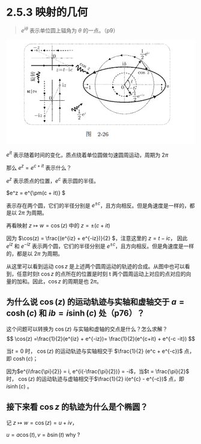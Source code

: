# 2.5.3 映射的几何

> $e^{i\theta}$ 表示单位圆上辐角为 $\theta$ 的一点。（p9）

![alt text](2-26.png)

$e^{it}$ 表示随着时间的变化，质点绕着单位圆做匀速圆周运动，周期为 $2\pi$


那么 $e^z = e^{c + it}$ 表示什么？

$e ^ z$ 表示质点的位置，$e ^ c$ 表示圆的半径。

 $e^z = e^{\pm(c + it)} $  

表示存在两个圆，它们的半径分别是 $e ^ {\pm c}$，且方向相反。但是角速度是一样的，都是以 $2\pi$ 为周期。

再看映射 $z \mapsto w = \cos(z)$ 中的 $z = \pm(c + it)$ 

因为 $\cos(z) = \frac{(e^{iz} + e^{-iz})}{2} $，注意这里的 $z = t - ic$，
因此 $e^{iz}$ 和 $e^{-iz}$ 表示两个圆，它们的半径分别是 $e ^ {\pm c}$，且方向相反。但是角速度是一样的，都是以 $2\pi$ 为周期。

从这里可以看到运动 $\cos z$ 是上述两个圆周运动的轨迹的合成。从图中也可以看到，任意时刻t $\cos z$ 的点所在的位置是时刻 t 两个圆周运动上对应的点对应的向量的加和。因此，$\cos z$ 的周期是也 $2\pi$。


## 为什么说  $\cos(z)$  的运动轨迹与实轴和虚轴交于 $a = \cosh(c)$ 和 $ib = i \sinh(c)$ 处（p76）？

这个问题可以转换为 $\cos(z)$ 与实轴和虚轴的交点是什么？怎么求解？
$$
\cos(z) =\frac{1}{2}(e^{iz} + e^{-iz})= \frac{1}{2}(e^{c+it} + e^{-c -it}) 
$$

当$t = 0$ 时， $\cos(z)$  的运动轨迹与实轴相交于 $\frac{1}{2} (e^c + e^{-c})$ 点，即 $\cosh(c)$；

因为$e^{i\frac{\pi}{2}} = i, e^{i(-\frac{\pi}{2})} = -i$，当$t = \frac{\pi}{2}$ 时， $\cos(z)$  的运动轨迹与虚轴相交于$\frac{1}{2} i(e^{c} - e^{-c})$ 点，即$i\sinh(c)$ 。



## 接下来看 $\cos z$ 的轨迹为什么是个椭圆？

记 $z \mapsto w = \cos(z) = u + iv$，

$u = a\cos(t), v = b\sin(t)$
why ?